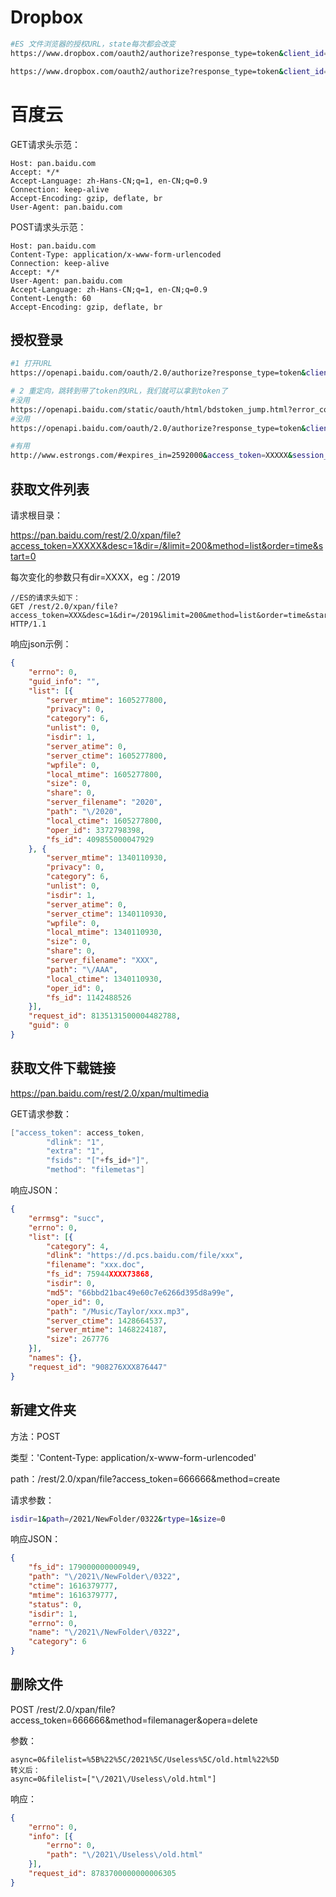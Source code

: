 # Dropbox

```bash
#ES 文件浏览器的授权URL，state每次都会改变
https://www.dropbox.com/oauth2/authorize?response_type=token&client_id=7ydzyghbedham3v&redirect_uri=db-7ydzyghbedham3v://2/token&disable_signup=true&force_reauthentication=false&locale=zh-Hans&state=6658A66B-200D-41CC-81DB-D427F4644ADF-9892-000007E00B5A7147

https://www.dropbox.com/oauth2/authorize?response_type=token&client_id=7ydzyghbedham3v&redirect_uri=db-7ydzyghbedham3v://2/token&disable_signup=true&force_reauthentication=false&locale=zh-Hans&state=2E107647-FD2B-44FF-A9DB-AE0771AC333C-7182-000005F948983BB9

```

# 百度云

GET请求头示范：

```
Host: pan.baidu.com
Accept: */*
Accept-Language: zh-Hans-CN;q=1, en-CN;q=0.9
Connection: keep-alive
Accept-Encoding: gzip, deflate, br
User-Agent: pan.baidu.com
```

POST请求头示范：

```
Host: pan.baidu.com
Content-Type: application/x-www-form-urlencoded
Connection: keep-alive
Accept: */*
User-Agent: pan.baidu.com
Accept-Language: zh-Hans-CN;q=1, en-CN;q=0.9
Content-Length: 60
Accept-Encoding: gzip, deflate, br
```



## 授权登录

```bash
#1 打开URL
https://openapi.baidu.com/oauth/2.0/authorize?response_type=token&client_id=NqOMXF6XGhGRIGemsQ9nG0Na&redirect_uri=http://www.estrongs.com&scope=basic,netdisk&display=mobile&state=STATE&force_login=1

# 2 重定向，跳转到带了token的URL，我们就可以拿到token了
#没用
https://openapi.baidu.com/static/oauth/html/bdstoken_jump.html?error_code=0&bdstoken=XXXXX
#没用
https://openapi.baidu.com/oauth/2.0/authorize?response_type=token&client_id=NqOMXF6XGhGRIGemsQ9nG0Na&redirect_uri=http://www.estrongs.com&scope=basic,netdisk&display=mobile&state=STATE&force_login=1

#有用
http://www.estrongs.com/#expires_in=2592000&access_token=XXXXX&session_secret=&session_key=&scope=basic+netdisk&state=STATE

```

## 获取文件列表

请求根目录：

https://pan.baidu.com/rest/2.0/xpan/file?access_token=XXXXX&desc=1&dir=/&limit=200&method=list&order=time&start=0

每次变化的参数只有dir=XXXX，eg：/2019

```
//ES的请求头如下：
GET /rest/2.0/xpan/file?access_token=XXX&desc=1&dir=/2019&limit=200&method=list&order=time&start=0&web=web HTTP/1.1
```

响应json示例：

```json
{
	"errno": 0,
	"guid_info": "",
	"list": [{
		"server_mtime": 1605277800,
		"privacy": 0,
		"category": 6,
		"unlist": 0,
		"isdir": 1,
		"server_atime": 0,
		"server_ctime": 1605277800,
		"wpfile": 0,
		"local_mtime": 1605277800,
		"size": 0,
		"share": 0,
		"server_filename": "2020",
		"path": "\/2020",
		"local_ctime": 1605277800,
		"oper_id": 3372798398,
		"fs_id": 409855000047929
	}, {
		"server_mtime": 1340110930,
		"privacy": 0,
		"category": 6,
		"unlist": 0,
		"isdir": 1,
		"server_atime": 0,
		"server_ctime": 1340110930,
		"wpfile": 0,
		"local_mtime": 1340110930,
		"size": 0,
		"share": 0,
		"server_filename": "XXX",
		"path": "\/AAA",
		"local_ctime": 1340110930,
		"oper_id": 0,
		"fs_id": 1142488526
	}],
	"request_id": 8135131500004482788,
	"guid": 0
}
```

## 获取文件下载链接

https://pan.baidu.com/rest/2.0/xpan/multimedia

GET请求参数：

```swift
["access_token": access_token,
        "dlink": "1",
        "extra": "1",
        "fsids": "["+fs_id+"]",
        "method": "filemetas"]
```

响应JSON：

```json
{
	"errmsg": "succ",
	"errno": 0,
	"list": [{
		"category": 4,
		"dlink": "https://d.pcs.baidu.com/file/xxx",
		"filename": "xxx.doc",
		"fs_id": 75944XXXX73868,
		"isdir": 0,
		"md5": "66bbd21bac49e60c7e6266d395d8a99e",
		"oper_id": 0,
		"path": "/Music/Taylor/xxx.mp3",
		"server_ctime": 1428664537,
		"server_mtime": 1468224187,
		"size": 267776
	}],
	"names": {},
	"request_id": "908276XXX876447"
}
```

## 新建文件夹

方法：POST 

类型：'Content-Type: application/x-www-form-urlencoded'

path：/rest/2.0/xpan/file?access_token=666666&method=create

请求参数：

```bash
isdir=1&path=/2021/NewFolder/0322&rtype=1&size=0
```

响应JSON：

```json
{
	"fs_id": 179000000000949,
	"path": "\/2021\/NewFolder\/0322",
	"ctime": 1616379777,
	"mtime": 1616379777,
	"status": 0,
	"isdir": 1,
	"errno": 0,
	"name": "\/2021\/NewFolder\/0322",
	"category": 6
}
```

## 删除文件

POST /rest/2.0/xpan/file?access_token=666666&method=filemanager&opera=delete

参数：

```
async=0&filelist=%5B%22%5C/2021%5C/Useless%5C/old.html%22%5D
转义后：
async=0&filelist=["\/2021\/Useless\/old.html"]
```

响应：

```json
{
	"errno": 0,
	"info": [{
		"errno": 0,
		"path": "\/2021\/Useless\/old.html"
	}],
	"request_id": 8783700000000006305
}
```



